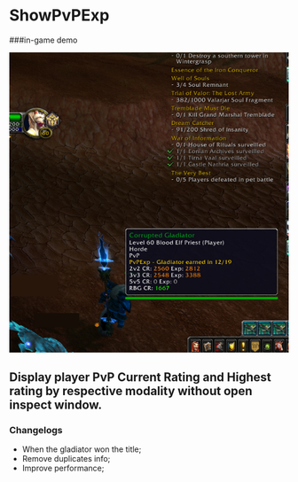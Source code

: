 # ShowPvPExp

###in-game demo

![](https://raw.githubusercontent.com/Hermanyo/ShowPvPExp_Addon/main/ShowPvPExp_image.png)

## Display player PvP Current Rating and Highest rating by respective modality without open inspect window. 

### Changelogs  
 - When the gladiator won the title; 
 - Remove duplicates info; 
 - Improve performance;

